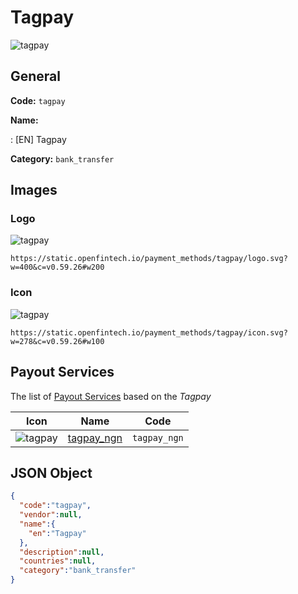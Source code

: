 
# Tagpay 
![tagpay](https://static.openfintech.io/payment_methods/tagpay/logo.svg?w=400&c=v0.59.26#w200)  

## General 
**Code:** `tagpay` 
 
**Name:** 
 
:	[EN] Tagpay 
 
**Category:** `bank_transfer` 
 

## Images 

### Logo 
![tagpay](https://static.openfintech.io/payment_methods/tagpay/logo.svg?w=400&c=v0.59.26#w200)  

```
https://static.openfintech.io/payment_methods/tagpay/logo.svg?w=400&c=v0.59.26#w200
```  

### Icon 
![tagpay](https://static.openfintech.io/payment_methods/tagpay/icon.svg?w=278&c=v0.59.26#w100)  

```
https://static.openfintech.io/payment_methods/tagpay/icon.svg?w=278&c=v0.59.26#w100
```  

## Payout Services 
 
The list of [Payout Services](/payout-services/) based on the _Tagpay_ 

|Icon|Name|Code| 
|:---:|:---:|:---:| 
|![tagpay](https://static.openfintech.io/payout_methods/tagpay/icon.svg?w=278&c=v0.59.26#w40) |[tagpay_ngn](/payout-services/tagpay_ngn/)|`tagpay_ngn`| 
 

## JSON Object 

```json
{
  "code":"tagpay",
  "vendor":null,
  "name":{
    "en":"Tagpay"
  },
  "description":null,
  "countries":null,
  "category":"bank_transfer"
}
```  
